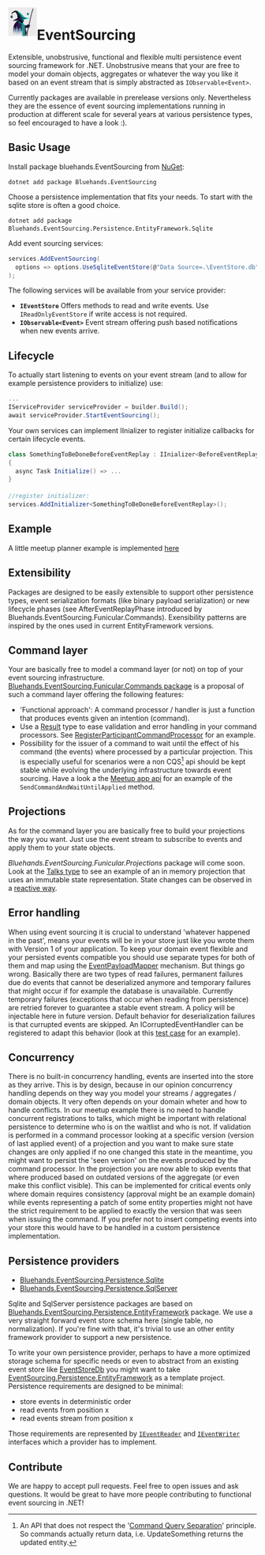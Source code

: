 <img src="EventSourceror.jpg" width="58" style="float:left">

# EventSourcing
Extensible, unobstrusive, functional and flexible multi persistence event sourcing framework for .NET. Unobstrusive means that your are free to model your domain objects, aggregates or whatever the way you like it based on an event stream that is simply abstracted as `IObservable<Event>`.

Currently packages are available in prerelease versions only. Nevertheless they are the essence of event sourcing implementations running in production at different scale for several years at various persistence types, so feel encouraged to have a look :). 

## Basic Usage

Install package bluehands.EventSourcing from [NuGet](https://www.nuget.org/packages/Bluehands.EventSourcing):

```
dotnet add package Bluehands.EventSourcing
```

Choose a persistence implementation that fits your needs. To start with the sqlite store is often a good choice.

```
dotnet add package Bluehands.EventSourcing.Persistence.EntityFramework.Sqlite
```

Add event sourcing services:
```csharp
services.AddEventSourcing(
  options => options.UseSqliteEventStore(@"Data Source=.\EventStore.db")
);
```

The following services will be available from your service provider:

 - **```IEventStore```** Offers methods to read and write events. Use ```IReadOnlyEventStore``` if write access is not required.
 - **```IObservable<Event>```** Event stream offering push based notifications when new events arrive.

## Lifecycle
To actually start listening to events on your event stream (and to allow for example persistence providers to initialize) use:

```csharp
...
IServiceProvider serviceProvider = builder.Build();
await serviceProvider.StartEventSourcing();
```

Your own services can implement IInializer<TPhase> to register initialize callbacks for certain lifecycle events.
```csharp
class SomethingToBeDoneBeforeEventReplay : IInializer<BeforeEventReplay>
{
  async Task Initialize() => ...
}

//register initializer:
services.AddInitializer<SomethingToBeDoneBeforeEventReplay>();
```

## Example
A little meetup planner example is implemented [here](https://github.com/bluehands/EventSourcing/blob/main/src/Playground/Meetup/Meetup)

## Extensibility

Packages are designed to be easily extensible to support other persistence types, event serialization formats (like binary payload serialization) or new lifecycle phases (see AfterEventReplayPhase introduced by Bluehands.EventSourcing.Funicular.Commands). Exensibility patterns are inspired by the ones used in current EntityFramework versions.

## Command layer

Your are basically free to model a command layer (or not) on top of your event sourcing infrastructure. [Bluehands.EventSourcing.Funicular.Commands package](https://www.nuget.org/packages/Bluehands.EventSourcing.Funicular.Commands) is a proposal of such a command layer offering the following features:

 - 'Functional approach': A command processor / handler is just a function that produces events given an intention (command).
 - Use a [Result](https://github.com/bluehands/Funicular-Switch) type to ease validation and error handling in your command processors. See [RegisterParticipantCommandProcessor](https://github.com/bluehands/EventSourcing/blob/b285feedd0a18fec91dfb8381e169229e7b1bc57/src/Playground/Meetup/Meetup/Commands.cs#L21) for an example.
 - Possibility for the issuer of a command to wait until the effect of his command (the events) where processed by a particular projection. This is especially useful for scenarios were a non CQS[^1] api should be kept stable while evolving the underlying infrastructure towards event sourcing. Have a look a the [Meetup app api](https://github.com/bluehands/EventSourcing/blob/b285feedd0a18fec91dfb8381e169229e7b1bc57/src/Playground/Meetup/Meetup/Api.cs#L13) for an example of the `SendCommandAndWaitUntilApplied` method.

[^1]: An API that does not respect the '[Command Query Separation](https://de.wikipedia.org/wiki/Command-Query-Separation)' principle. So commands actually return data, i.e. UpdateSomething returns the updated entity.


## Projections

As for the command layer you are basically free to build your projections the way you want. Just use the event stream to subscribe to events and apply them to your state objects.

*Bluehands.EventSourcing.Funicular.Projections* package will come soon. Look at the [Talks type](https://github.com/bluehands/EventSourcing/blob/main/src/Playground/Meetup/Meetup/Projection.cs) to see an example of an in memory projection that uses an immutable state representation. State changes can be observed in a [reactive way](https://github.com/bluehands/EventSourcing/blob/b285feedd0a18fec91dfb8381e169229e7b1bc57/src/Playground/Meetup/Meetup/Api.cs#L34).

## Error handling

When using event sourcing it is crucial to understand 'whatever happened in the past', means your events will be in your store just like you wrote them with Version 1 of your application. To keep your domain event flexible and your persisted events compatible you should use separate types for both of them and map using the [EventPayloadMapper](https://github.com/bluehands/EventSourcing/blob/main/src/EventSourcing/EventPayloadMapper.cs) mechanism. But things go wrong. Basically there are two types of read failures, permanent failures due do events that cannot be deserialized anymore and temporary failures that might occur if for example the database is unavailable.
Currently temporary failures (exceptions that occur when reading from persistence) are retried forever to guarantee a stable event stream. A policy will be injectable here in future version.
Default behavior for deserialization failures is that currupted events are skipped. An ICorruptedEventHandler can be registered to adapt this behavior (look at this [test case](https://github.com/bluehands/EventSourcing/blob/b285feedd0a18fec91dfb8381e169229e7b1bc57/src/EventSourcing.Test/HandleBadCasesTest.cs) for an example). 

## Concurrency

There is no built-in concurrency handling, events are inserted into the store as they arrive. This is by design, because in our opinion concurrency handling depends on they way you model your streams / aggregates / domain objects. It very often depends on your domain wheter and how to handle conflicts. In our meetup example there is no need to handle concurrent registrations to talks, which might be important with relational persistence to determine who is on the waitlist and who is not.
If validation is performed in a command processor looking at a specific version (version of last applied event) of a projection and you want to make sure state changes are only applied if no one changed this state in the meantime, you might want to persist the 'seen version' on the events produced by the command processor. In the projection you are now able to skip events that where produced based on outdated versions of the aggregate (or even make this conflict visible). This can be implemented for critical events only where domain requires consistency (approval might be an example domain) while events representing a patch of some entity properties might not have the strict requirement to be applied to exactly the version that was seen when issuing the command.
If you prefer not to insert competing events into your store this would have to be handled in a custom persistence implementation.

## Persistence providers
  - [Bluehands.EventSourcing.Persistence.Sqlite]([https://www.nuget.org/packages/Bluehands.EventSourcing.Persistence.Sqlite)
  - [Bluehands.EventSourcing.Persistence.SqlServer]([https://www.nuget.org/packages/Bluehands.EventSourcing.Persistence.SqlServer)

Sqlite and SqlServer persistence packages are based on [Bluehands.EventSourcing.Persistence.EntityFramework](https://www.nuget.org/packages/Bluehands.EventSourcing.Persistence.EntityFramework/) package. We use a very straight forward event store schema here (single table, no normalization). If you're fine with that, it's trivial to use an other entity framework provider to support a new persistence.

To write your own persistence provider, perhaps to have a more optimized storage schema for specific needs or even to abstract from an existing event store like [EventStoreDb](https://www.eventstore.com/) you might want to take [EventSourcing.Persistence.EntityFramework](https://github.com/bluehands/EventSourcing/tree/main/src/EventSourcing.Persistence.EntityFramework) as a template project. Persistence requirements are designed to be minimal:
 - store events in deterministic order 
 - read events from position x
 - read events stream from position x
 
 Those requirements are represented by [`IEventReader`](https://github.com/bluehands/EventSourcing/blob/b285feedd0a18fec91dfb8381e169229e7b1bc57/src/EventSourcing/Infrastructure/Contracts.cs#L7) and [`IEventWriter`](https://github.com/bluehands/EventSourcing/blob/b285feedd0a18fec91dfb8381e169229e7b1bc57/src/EventSourcing/Infrastructure/Contracts.cs#L14) interfaces which a provider has to implement.
 
 ## Contribute
 We are happy to accept pull requests. Feel free to open issues and ask questions. It would be great to have more people contributing to functional event sourcing in .NET!




